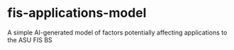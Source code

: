 # fis-applications-model
A simple AI-generated model of factors potentially affecting applications to the ASU FIS BS
